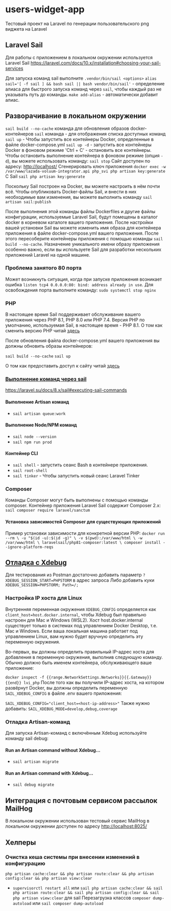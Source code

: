 # users-widget-app 
Тестовый проект на Laravel по генерации пользовательского png виджета на Laravel


## Laravel Sail
Для работы с приложением в локальном окружении используется Laravel Sail
https://laravel.com/docs/10.x/installation#choosing-your-sail-services

Для запуска команд sail выполните `.vendor/bin/sail <options>`
`alias sail='[ -f sail ] && bash sail || bash vendor/bin/sail'` - определение алиаса для быстрого запуска команд
через `sail`, чтобы каждый раз не указывать путь до команды.
`make add-alias` - автоматически добавит алиас.


## Разворачивание в локальном окружении
`sail build --no-cache` команда для обновления образов docker-контейнеров
`sail`  команда - для отображения списка доступных команд
`sail up` - Чтобы запустить все контейнеры Docker, определенные в файле docker-compose.yml
`sail up -d` - запустить все контейнеры Docker в фоновом режиме
'Ctrl + C' - остановить все контейнеры.
Чтобы остановить выполнение контейнера в фоновом режиме (опция `-d`), вы можете использовать команду: `sail stop`
Сайт доступен по адресу: [http://localhost/](http://localhost/)
Сгенерировать ключ приложения `docker exec -w /var/www/lazada-voluum-integrator.api php_svi php artisan key:generate`
С Sail `sail php artisan key:generate`

Поскольку Sail построен на Docker, вы можете настроить в нём почти всё.
Чтобы опубликовать Docker-файлы Sail, и внести в них необходимые вам изменения, вы можете выполнить
команду `sail artisan sail:publish`

После выполнения этой команды файлы Dockerfiles и другие файлы конфигурации, используемые Laravel Sail, будут помещены в
каталог docker в корневом каталоге вашего приложения.
После настройки вашей установки Sail вы можете изменить имя образа для контейнера приложения в файле docker-compose.yml
вашего приложения.
После этого пересоберите контейнеры приложения с помощью команды `sail build --no-cache`.
Назначение уникального имени образу приложения особенно важно, если вы используете Sail для разработки нескольких
приложений Laravel на одной машине.

### Проблема занятого 80 порта
Может возникнуть ситуация, когда при запуске приложения возникает ошибка `listen tcp4 0.0.0.0:80: bind: address already in use`.
Для освобождения порта выполните команду: `sudo systemctl stop nginx`

### PHP
В настоящее время Sail поддерживает обслуживание вашего приложения через PHP 8.1, PHP 8.0 или PHP 7.4.
Версия PHP по умолчанию, используемая Sail, в настоящее время - PHP 8.1.
О том как сменить версию PHP читай [здесь](https://laravel.su/docs/8.x/sail#sail-php-versions)

После обновления файла docker-compose.yml вашего приложения вы должны обновить образы контейнеров:

`sail build --no-cache`
`sail up`

О том как предоставить доступ к сайту читай [здесь](https://laravel.su/docs/8.x/sail#sharing-your-site)

### [Выполнение команд через sail](https://laravel.su/docs/8.x/sail#executing-sail-commands)
https://laravel.su/docs/8.x/sail#executing-sail-commands

#### Выполнение Artisan команд
- `sail artisan queue:work`

#### Выполнение Node/NPM команд
- `sail node --version`
- `sail npm run prod`

#### Контейнер CLI
- `sail shell` - запустить сеанс Bash в контейнере приложения.
- `sail root-shell`
- `sail tinker` - Чтобы запустить новый сеанс Laravel Tinker

### Composer

Команды Composer могут быть выполнены с помощью команды composer. Контейнер приложения Laravel Sail содержит Composer
2.x:
`sail composer require laravel/sanctum`

#### Установка зависимостей Composer для существующих приложений
Пример установки зависимости для конкретной версии PHP:
`docker run --rm \
-u "$(id -u):$(id -g)" \
-v $(pwd):/var/www/html \
-w /var/www/html \
laravelsail/php81-composer:latest \
composer install --ignore-platform-reqs`

## [Отладка с Xdebug](https://laravel.su/docs/8.x/sail#debugging-with-xdebug)
Для тестирования из Postman достаточно добавить параметр ```?XDEBUG_SESSION_START=PHPSTORM``` в адрес запроса
Либо добавить куки ```XDEBUG_SESSION=PHPSTORM; Path=/;```

### Настройка IP хоста для Linux
Внутренняя переменная окружения `XDEBUG_CONFIG` определяется как `client_host=host.docker.internal`,
чтобы Xdebug был правильно настроен для Mac и Windows (WSL2).
Хост host.docker.internal существует только в системах под управлением Docker Desktop, т.е. Mac и Windows.
Если ваша локальная машина работает под управлением Linux, вам нужно будет вручную определить эту переменную окружения.

Во-первых, вы должны определить правильный IP-адрес хоста для добавления в переменную окружения, выполнив следующую
команду.
Обычно <container-name> должно быть именем контейнера, обслуживающего ваше приложение:

`docker inspect -f {{range.NetworkSettings.Networks}}{{.Gateway}}{{end}} lvi_php`
После того как вы получили IP-адрес хоста, на котором развёрнут Docker, вы должны определить
переменную `SAIL_XDEBUG_CONFIG` в файле .env вашего приложения:

`SAIL_XDEBUG_CONFIG="client_host=<host-ip-address>"`
Также нужно добавить:
`SAIL_XDEBUG_MODE=develop,debug,coverage`

### Отладка Artisan-команд
Для запуска Artisan-команд с включённым Xdebug используйте команду sail debug:

#### Run an Artisan command without Xdebug...
- `sail artisan migrate`

#### Run an Artisan command with Xdebug...
- `sail debug migrate`

## Интеграция с почтовым сервисом рассылок MailHog

В локальном окружении использован тестовый сервис MailHog в локальном окружении доступен по
адресу [http://localhost:8025/](http://localhost:8025/)

## Хелперы

### Очистка кеша системы при внесении изменений в конфигурацию
`php artisan cache:clear && php artisan route:clear && php artisan config:clear && php artisan view:clear`
+ `supervisorctl restart all`
  или `sail php artisan cache:clear && sail php artisan route:clear && sail php artisan config:clear && sail php artisan view:clear`
  для sail
  Перезагрузка классов  `composer dump-autoload` или `sail composer dump-autoload`

